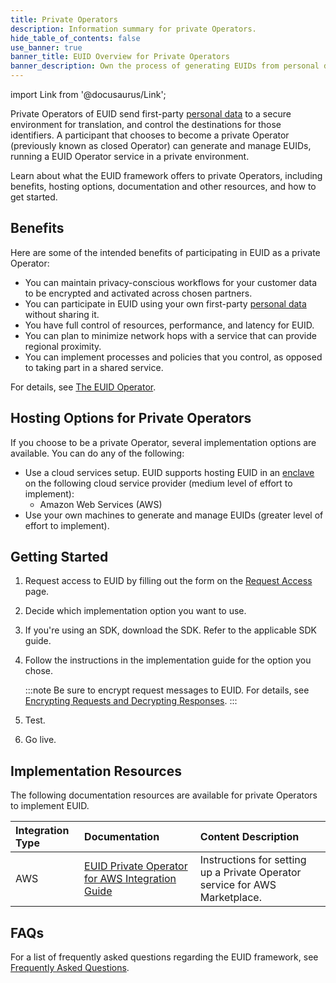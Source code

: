 ```yaml
---
title: Private Operators
description: Information summary for private Operators.
hide_table_of_contents: false
use_banner: true
banner_title: EUID Overview for Private Operators
banner_description: Own the process of generating EUIDs from personal data in a private environment.
---
```


import Link from '@docusaurus/Link';

Private Operators of EUID send first-party [personal data](../ref-info/glossary-uid.md#gl-personal-data) to a secure environment for translation, and control the destinations for those identifiers. A participant that chooses to become a private Operator (previously known as closed Operator) can generate and manage EUIDs, running a EUID Operator service in a private environment.

Learn about what the EUID framework offers to private Operators, including benefits, hosting options, documentation and other resources, and how to get started.

## Benefits

Here are some of the intended benefits of participating in EUID as a private Operator:
- You can maintain privacy-conscious workflows for your customer data to be encrypted and activated across chosen partners.
- You can participate in EUID using your own first-party [personal data](../ref-info/glossary-uid.md#gl-personal-data) without sharing it.
- You have full control of resources, performance, and latency for EUID.
- You can plan to minimize network hops with a service that can provide regional proximity.
- You can implement processes and policies that you control, as opposed to taking part in a shared service.

For details, see [The EUID Operator](../ref-info/ref-operators-public-private.md).

## Hosting Options for Private Operators

If you choose to be a private Operator, several implementation options are available. You can do any of the following:

- Use a cloud services setup. EUID supports hosting EUID in an [enclave](../ref-info/glossary-uid.md#gl-enclave) on the following cloud service provider (medium level of effort to implement):
  - Amazon Web Services (AWS)
- Use your own machines to generate and manage EUIDs (greater level of effort to implement).

## Getting Started

1. Request access to EUID by filling out the form on the [Request Access](/request-access) page.
2. Decide which implementation option you want to use.
3. If you're using an SDK, download the SDK. Refer to the applicable SDK guide.
4. Follow the instructions in the implementation guide for the option you chose.

   :::note
   Be sure to encrypt request messages to EUID. For details, see [Encrypting Requests and Decrypting Responses](../getting-started/gs-encryption-decryption.md).
   :::
5. Test.
6. Go live.

## Implementation Resources

The following documentation resources are available for private Operators to implement EUID.

| Integration Type| Documentation | Content Description |
| :--- | :--- | :--- |
| AWS | [EUID Private Operator for AWS Integration Guide](../guides/operator-guide-aws-marketplace.md) | Instructions for setting up a Private Operator service for AWS Marketplace. |

## FAQs

For a list of frequently asked questions regarding the EUID framework, see [Frequently Asked Questions](../getting-started/gs-faqs.md).
